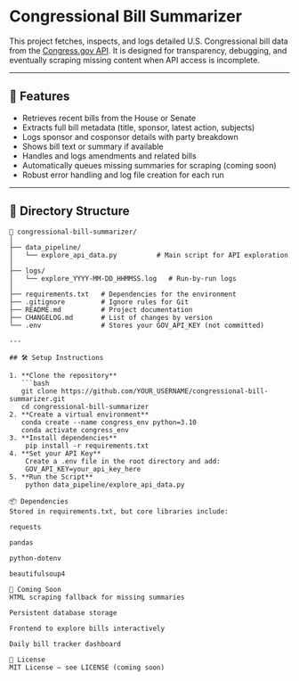 # Congressional Bill Summarizer

This project fetches, inspects, and logs detailed U.S. Congressional bill data from the [Congress.gov API](https://api.congress.gov/). It is designed for transparency, debugging, and eventually scraping missing content when API access is incomplete.

---

## 🔧 Features

- Retrieves recent bills from the House or Senate
- Extracts full bill metadata (title, sponsor, latest action, subjects)
- Logs sponsor and cosponsor details with party breakdown
- Shows bill text or summary if available
- Handles and logs amendments and related bills
- Automatically queues missing summaries for scraping (coming soon)
- Robust error handling and log file creation for each run

---

## 📁 Directory Structure

```
📁 congressional-bill-summarizer/
│
├── data_pipeline/
│   └── explore_api_data.py          # Main script for API exploration
│
├── logs/
│   └── explore_YYYY-MM-DD_HHMMSS.log   # Run-by-run logs
│
├── requirements.txt   # Dependencies for the environment
├── .gitignore         # Ignore rules for Git
├── README.md          # Project documentation
├── CHANGELOG.md       # List of changes by version
└── .env               # Stores your GOV_API_KEY (not committed)

---

## 🛠 Setup Instructions

1. **Clone the repository**
   ```bash
   git clone https://github.com/YOUR_USERNAME/congressional-bill-summarizer.git
   cd congressional-bill-summarizer
2. **Create a virtual environment**
   conda create --name congress_env python=3.10
   conda activate congress_env
3. **Install dependencies**
    pip install -r requirements.txt
4. **Set your API Key**
    Create a .env file in the root directory and add:
    GOV_API_KEY=your_api_key_here
5. **Run the Script**
    python data_pipeline/explore_api_data.py

📦 Dependencies
Stored in requirements.txt, but core libraries include:

requests

pandas

python-dotenv

beautifulsoup4

🚧 Coming Soon
HTML scraping fallback for missing summaries

Persistent database storage

Frontend to explore bills interactively

Daily bill tracker dashboard

📜 License
MIT License — see LICENSE (coming soon)



